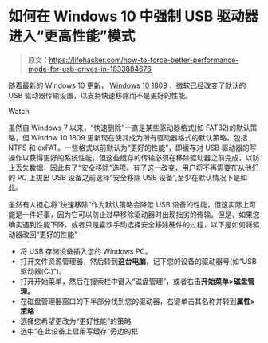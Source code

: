 # 如何在 Windows 10 中强制 USB 驱动器进入“更高性能”模式

> 原文：<https://lifehacker.com/how-to-force-better-performance-mode-for-usb-drives-in-1833884676>

随着最新的 Windows 10 更新， [Windows 10 1809](https://docs.microsoft.com/en-us/windows/whats-new/whats-new-windows-10-version-1809) ，微软已经改变了默认的 USB 驱动器传输设置，以支持快速移除而不是更好的性能。

Watch

虽然自 Windows 7 以来，“快速删除”一直是某些驱动器格式(如 FAT32)的默认策略，但 Window 10 1809 更新现在使其成为所有驱动器格式的默认策略，包括 NTFS 和 exFAT。一些格式以前默认为“更好的性能”，即缓存对 USB 驱动器的写操作以获得更好的系统性能，但这些缓存的传输必须在移除驱动器之前完成，以防止丢失数据，因此有了“安全移除”选项。有了这一改变，用户将不再需要在从他们的 PC 上拔出 USB 设备之前选择“安全移除 USB 设备”,至少在默认情况下是如此。

虽然有人担心将“快速移除”作为默认策略会降低 USB 设备的性能，但这实际上可能是一件好事，因为它可以防止过早移除驱动器时出现拙劣的传输。但是，如果您确实遇到性能下降，或者只是喜欢手动选择安全移除硬件的过程，以下是如何将驱动器改回“更好的性能”

*   将 USB 存储设备插入您的 Windows PC。
*   打开文件资源管理器，然后转到**这台电脑**，记下您的设备的驱动器号(如“USB 驱动器(C:)”)。
*   打开开始菜单，然后在搜索栏中键入“磁盘管理”，或者右击**开始菜单>磁盘管理。**
*   在磁盘管理器窗口的下半部分找到您的驱动器，右键单击其名称并转到**属性>** **策略**
*   选择您希望更改为“更好性能”的策略
*   选中“在此设备上启用写缓存”旁边的框